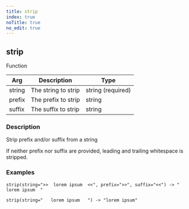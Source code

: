 ```yaml
---
title: strip
index: true
noTitle: true
no_edit: true
---
```




<div class="vql_item"></div>


## strip
<span class='vql_type pull-right page-header'>Function</span>



<div class="vqlargs"></div>

Arg | Description | Type
----|-------------|-----
string|The string to strip|string (required)
prefix|The prefix to strip|string
suffix|The suffix to strip|string

### Description

Strip prefix and/or suffix from a string

If neither prefix nor suffix are provided, leading and trailing
whitespace is stripped.

### Examples

```vql
strip(string=">>  lorem ipsum  <<", prefix=">>", suffix="<<") -> "  lorem ipsum  "
```
```vql
strip(string="   lorem ipsum   ") -> "lorem ipsum"
```


